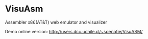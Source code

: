 # VisuAsm
Assembler x86(AT&amp;T) web emulator and visualizer

Demo online version: http://users.dcc.uchile.cl/~spenafie/VisuASM/
